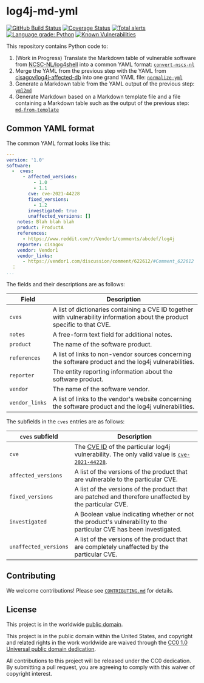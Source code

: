 # log4j-md-yml #

[![GitHub Build Status](https://github.com/cisagov/log4j-md-yml/workflows/build/badge.svg)](https://github.com/cisagov/log4j-md-yml/actions)
[![Coverage Status](https://coveralls.io/repos/github/cisagov/log4j-md-yml/badge.svg?branch=develop)](https://coveralls.io/github/cisagov/log4j-md-yml?branch=develop)
[![Total alerts](https://img.shields.io/lgtm/alerts/g/cisagov/log4j-md-yml.svg?logo=lgtm&logoWidth=18)](https://lgtm.com/projects/g/cisagov/log4j-md-yml/alerts/)
[![Language grade: Python](https://img.shields.io/lgtm/grade/python/g/cisagov/log4j-md-yml.svg?logo=lgtm&logoWidth=18)](https://lgtm.com/projects/g/cisagov/log4j-md-yml/context:python)
[![Known Vulnerabilities](https://snyk.io/test/github/cisagov/log4j-md-yml/develop/badge.svg)](https://snyk.io/test/github/cisagov/log4j-md-yml)

This repository contains Python code to:

1. (Work in Progress) Translate the Markdown table of vulnerable software
   from [NCSC-NL/log4shell](https://github.com/NCSC-NL/log4shell) into a
   common YAML format: [`convert-nscs-nl`](src/mdyml/convert_ncsc_nl.py)
1. Merge the YAML from the previous step with the YAML from
   [cisagov/log4j-affected-db](https://github.com/cisagov/log4j-affected-db)
   into one grand YAML file: [`normalize-yml`](src/yml/normalize_yml.py)
1. Generate a Markdown table from the YAML output of the previous step:
   [`yml2md`](src/ymlmd/yml2md.py)
1. Generate Markdown based on a Markdown template file and a file containing
   a Markdown table such as the output of the previous step:
   [`md-from-template`](src/md_from_template/md_from_template.py)

## Common YAML format ##

The common YAML format looks like this:

```yaml
---
version: '1.0'
software:
  -  cves:
      - affected_versions:
          - 1.0
          - 1.1
        cve: cve-2021-44228
        fixed_versions:
          - 1.2
        investigated: true
        unaffected_versions: []
    notes: Blah blah blah
    product: ProductA
    references:
      - https://www.reddit.com/r/Vendor1/comments/abcdef/log4j
    reporter: cisagov
    vendor: Vendor1
    vendor_links:
      - https://vendor1.com/discussion/comment/622612/#Comment_622612
  ⋮
...
```

The fields and their descriptions are as follows:

| Field  | Description |
| ------ | ----------- |
| `cves` | A list of dictionaries containing a CVE ID together with vulnerability information about the product specific to that CVE. |
| `notes` | A free-form text field for additional notes. |
| `product` | The name of the software product. |
| `references` | A list of links to non-vendor sources concerning the software product and the log4j vulnerabilities. |
| `reporter` | The entity reporting information about the software product. |
| `vendor` | The name of the software vendor. |
| `vendor_links` | A list of links to the vendor's website concerning the software product and the log4j vulnerabilities. |

The subfields in the `cves` entries are as follows:

| `cves` subfield  | Description |
| ---------------- | ----------- |
| `cve` | The [CVE ID](https://www.cve.org/) of the particular log4j vulnerability.  The only valid value is [`cve-2021-44228`](https://www.cve.org/CVERecord?id=CVE-2021-44228). |
| `affected_versions` | A list of the versions of the product that are vulnerable to the particular CVE. |
| `fixed_versions` | A list of the versions of the product that are patched and therefore unaffected by the particular CVE. |
| `investigated` | A Boolean value indicating whether or not the product's vulnerability to the particular CVE has been investigated. |
| `unaffected_versions` | A list of the versions of the product that are completely unaffected by the particular CVE. |

## Contributing ##

We welcome contributions!  Please see [`CONTRIBUTING.md`](CONTRIBUTING.md) for
details.

## License ##

This project is in the worldwide [public domain](LICENSE).

This project is in the public domain within the United States, and
copyright and related rights in the work worldwide are waived through
the [CC0 1.0 Universal public domain
dedication](https://creativecommons.org/publicdomain/zero/1.0/).

All contributions to this project will be released under the CC0
dedication. By submitting a pull request, you are agreeing to comply
with this waiver of copyright interest.
